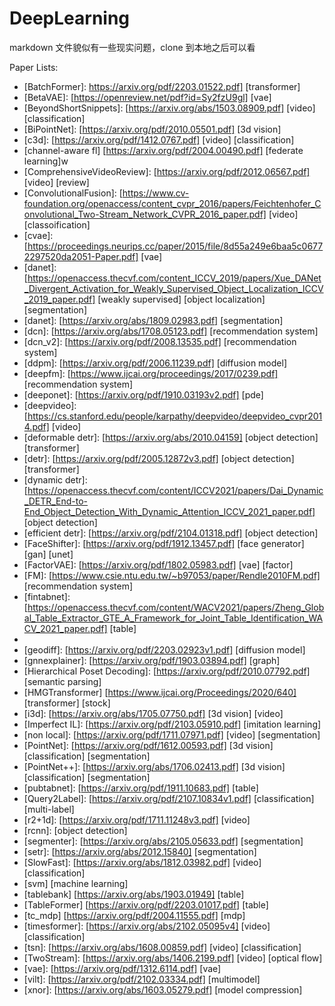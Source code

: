 # DeepLearning

markdown 文件貌似有一些现实问题，clone 到本地之后可以看

Paper Lists:

+ [BatchFormer]: https://arxiv.org/pdf/2203.01522.pdf] [transformer]
+ [BetaVAE]: [https://openreview.net/pdf?id=Sy2fzU9gl] [vae]
+ [BeyondShortSnippets]: [https://arxiv.org/abs/1503.08909.pdf] [video] [classification]
+ [BiPointNet]: [https://arxiv.org/pdf/2010.05501.pdf] [3d vision]
+ [c3d]: [https://arxiv.org/pdf/1412.0767.pdf] [video] [classification]
+ [channel-aware fl] [https://arxiv.org/pdf/2004.00490.pdf] [federate learning]w
+ [ComprehensiveVideoReview]: [https://arxiv.org/pdf/2012.06567.pdf] [video] [review]
+ [ConvolutionalFusion]: [https://www.cv-foundation.org/openaccess/content_cvpr_2016/papers/Feichtenhofer_Convolutional_Two-Stream_Network_CVPR_2016_paper.pdf] [video] [classoification]
+ [cvae]: [https://proceedings.neurips.cc/paper/2015/file/8d55a249e6baa5c06772297520da2051-Paper.pdf] [vae]
+ [danet]: [https://openaccess.thecvf.com/content_ICCV_2019/papers/Xue_DANet_Divergent_Activation_for_Weakly_Supervised_Object_Localization_ICCV_2019_paper.pdf] [weakly supervised] [object localization] [segmentation] 
+ [danet]: [https://arxiv.org/abs/1809.02983.pdf] [segmentation]
+ [dcn]: [https://arxiv.org/abs/1708.05123.pdf] [recommendation system]
+ [dcn_v2]: [https://arxiv.org/pdf/2008.13535.pdf] [recommendation system]
+ [ddpm]: [https://arxiv.org/pdf/2006.11239.pdf] [diffusion model]
+ [deepfm]: [https://www.ijcai.org/proceedings/2017/0239.pdf] [recommendation system]
+ [deeponet]: [https://arxiv.org/pdf/1910.03193v2.pdf] [pde]
+ [deepvideo]: [https://cs.stanford.edu/people/karpathy/deepvideo/deepvideo_cvpr2014.pdf] [video]
+ [deformable detr]: [https://arxiv.org/abs/2010.04159] [object detection] [transformer]
+ [detr]: [https://arxiv.org/pdf/2005.12872v3.pdf] [object detection] [transformer]
+ [dynamic detr]: [https://openaccess.thecvf.com/content/ICCV2021/papers/Dai_Dynamic_DETR_End-to-End_Object_Detection_With_Dynamic_Attention_ICCV_2021_paper.pdf] [object detection]
+ [efficient detr]: [https://arxiv.org/pdf/2104.01318.pdf] [object detection]
+ [FaceShifter]: [https://arxiv.org/pdf/1912.13457.pdf] [face generator] [gan] [unet]
+ [FactorVAE]: [https://arxiv.org/pdf/1802.05983.pdf] [vae] [factor]
+ [FM]: [https://www.csie.ntu.edu.tw/~b97053/paper/Rendle2010FM.pdf] [recommendation system]
+ [fintabnet]: [https://openaccess.thecvf.com/content/WACV2021/papers/Zheng_Global_Table_Extractor_GTE_A_Framework_for_Joint_Table_Identification_WACV_2021_paper.pdf] [table]
+ [fno]: []
+ [geodiff]: [https://arxiv.org/pdf/2203.02923v1.pdf] [diffusion model]
+ [gnnexplainer]: [https://arxiv.org/pdf/1903.03894.pdf] [graph]
+ [Hierarchical Poset Decoding]: [https://arxiv.org/pdf/2010.07792.pdf] [semantic parsing]
+ [HMGTransformer] [https://www.ijcai.org/Proceedings/2020/640] [transformer] [stock]
+ [i3d]: [https://arxiv.org/abs/1705.07750.pdf] [3d vision] [video]
+ [Imperfect IL]: [https://arxiv.org/pdf/2103.05910.pdf] [imitation learning]
+ [non local]: [https://arxiv.org/pdf/1711.07971.pdf] [video] [segmentation]
+ [PointNet]: [https://arxiv.org/pdf/1612.00593.pdf] [3d vision] [classification] [segmentation]
+ [PointNet++]: [https://arxiv.org/abs/1706.02413.pdf] [3d vision] [classification] [segmentation]
+ [pubtabnet]: [https://arxiv.org/pdf/1911.10683.pdf] [table]
+ [Query2Label]: [https://arxiv.org/pdf/2107.10834v1.pdf] [classification] [multi-label]
+ [r2+1d]: [https://arxiv.org/pdf/1711.11248v3.pdf] [video] 
+ [rcnn]: [object detection]
+ [segmenter]: [https://arxiv.org/abs/2105.05633.pdf] [segmentation]
+ [setr]: [https://arxiv.org/abs/2012.15840] [segmentation]
+ [SlowFast]: [https://arxiv.org/abs/1812.03982.pdf] [video] [classification]
+ [svm] [machine learning]
+ [tablebank] [https://arxiv.org/abs/1903.01949] [table]
+ [TableFormer] [https://arxiv.org/pdf/2203.01017.pdf] [table]
+ [tc_mdp] [https://arxiv.org/pdf/2004.11555.pdf] [mdp]
+ [timesformer]: [https://arxiv.org/abs/2102.05095v4] [video] [classification]
+ [tsn]: [https://arxiv.org/abs/1608.00859.pdf] [video] [classification]
+ [TwoStream]: [https://arxiv.org/abs/1406.2199.pdf] [video] [optical flow]
+ [vae]: [https://arxiv.org/pdf/1312.6114.pdf] [vae]
+ [vilt]: [https://arxiv.org/pdf/2102.03334.pdf] [multimodel]
+ [xnor]: [https://arxiv.org/abs/1603.05279.pdf] [model compression]
